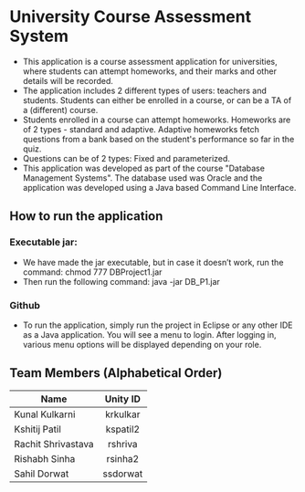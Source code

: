 # University Course Assessment System
* This application is a course assessment application for universities, where students can attempt homeworks, and their marks and other details will be recorded.
* The application includes 2 different types of users: teachers and students. Students can either be enrolled in a course, or can be a TA of a (different) course.
* Students enrolled in a course can attempt homeworks. Homeworks are of 2 types - standard and adaptive. Adaptive homeworks fetch questions from a bank based on the student's performance so far in the quiz.
* Questions can be of 2 types: Fixed and parameterized. 
* This application was developed as part of the course "Database Management Systems". The database used was Oracle and the application was developed using a Java based Command Line Interface.

## How to run the application
### Executable jar:
* We have made the jar executable, but in case it doesn’t work, run the command:
    chmod 777 DBProject1.jar
* Then run the following command:
	java -jar DB_P1.jar

### Github
* To run the application, simply run the project in Eclipse or any other IDE as a Java application. You will see a menu to login. After logging in, various menu options will be displayed depending on your role.

## Team Members (Alphabetical Order)
| Name               | Unity ID           |
| ------------------ |:-------------:|
| Kunal Kulkarni     | krkulkar |
| Kshitij Patil      | kspatil2 |
| Rachit Shrivastava | rshriva  |
| Rishabh Sinha      | rsinha2  |
| Sahil Dorwat       | ssdorwat   |
